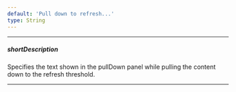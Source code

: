 ```yaml
---
default: 'Pull down to refresh...'
type: String
---
```

---
##### shortDescription
Specifies the text shown in the pullDown panel while pulling the content down to the refresh threshold.

---
